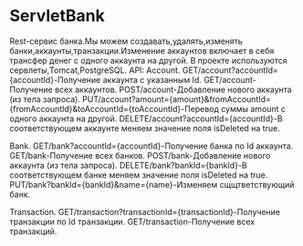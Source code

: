 # ServletBank
Rest-сервис банка.Мы можем создавать,удалять,изменять банки,аккаунты,транзакции.Изменение аккаунтов включает в себя трансфер денег с одного аккаунта на другой.
В проекте используются сервлеты,Tomcat,PostgreSQL.
API:
Account.
GET/account?accountId={accountId}-Получение аккаунта с указанным Id.
GET/account-Получение всех аккаунтов.
POST/account-Добавление нового аккаунта (из тела запроса).
PUT/account?amount={amount}&fromAccountId={fromAccountId}&toAccountId={toAccountId}-Перевод суммы amount c одного аккаунта на другой.
DELETE/account?accountId={accountId}-В соответствующем аккаунте меняем значение поля isDeleted на true.

Bank.
GET/bank?accountId={accountId}-Получение банка по Id аккаунта.
GET/bank-Получение всех банков.
POST/bank-Добавление нового аккаунта (из тела запроса).
DELETE/bank?bankId={bankId}-В соответствующем банке меняем значение поля isDeleted на true.
PUT/bank?bankId={bankId}&name={name}-Изменяем сщщтветствующий банк.

Transaction.
GET/transaction?transactionId={transactionId}-Получение транзакции по Id транзакции.
GET/transaction-Получение всех транзакций.
